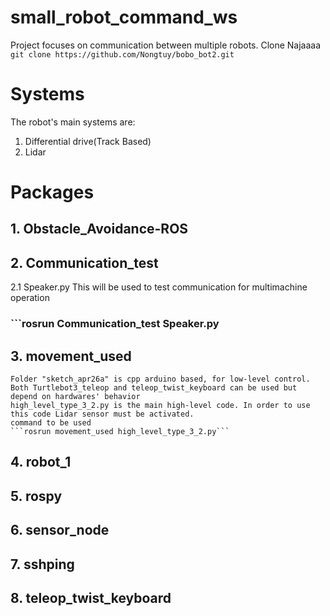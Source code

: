 # small_robot_command_ws
Project focuses on communication between multiple robots.
Clone Najaaaa
```git clone https://github.com/Nongtuy/bobo_bot2.git```
# Systems
The robot's main systems are:
1. Differential drive(Track Based)
2. Lidar
# Packages
## 1. Obstacle_Avoidance-ROS
## 2. Communication_test
 2.1 Speaker.py This will be used to test communication for multimachine operation
### ```rosrun Communication_test Speaker.py
## 3. movement_used
    Folder "sketch_apr26a" is cpp arduino based, for low-level control.
    Both Turtlebot3_teleop and teleop_twist_keyboard can be used but   depend on hardwares' behavior
    high_level_type_3_2.py is the main high-level code. In order to use this code Lidar sensor must be activated.
    command to be used
    ```rosrun movement_used high_level_type_3_2.py``` 
## 4. robot_1
## 5. rospy
## 6. sensor_node
## 7. sshping
## 8. teleop_twist_keyboard

